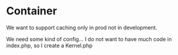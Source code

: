 # Container

We want to support caching only in prod not in development.

We need some kind of config...
I do not want to have much code in index.php, so I create a Kernel.php